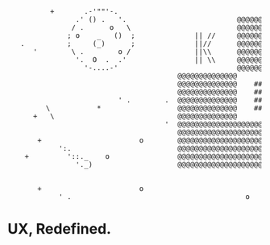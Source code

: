 <div align="left">
  
<pre align="left">
                                                                       .                                                
          +       .-'""'-.                                                       \           *                  
                .' () .   '.                          @@@@@@@@@@@@@@@@@@@@@@@@@@@                         +   \           
               / .      o   \                         @@@@@@@@@@@@@@@@@@@@@@@@@@@         +                    *          
              ; o    _   ()  ;              || //     @@@@@@@@@@@@@@@@@@@@@@@@@@@   .                                     
   .          ;     (_)      ;              ||//      @@@@@@@@@@@@@@@@@@@@@@@@@@@                                         
      '        \ .        o /               ||\\      @@@@@@@@@@@@@@@@@@@@@@@@@@@                                         
                '.  O  .  .'                || \\     @@@@@@@@@@@@@@@@@@@@@@@@@@@                                         
                  '-....-'                            @@@@@@@@@@@@@@@@@@@@@@@@@@@                                         
                                        @@@@@@@@@@@@@@             @@@@@@@@@@@@@@           /                            
                                        @@@@@@@@@@@@@@    #####    @@@@@@@@@@@@@@          /                             
                                        @@@@@@@@@@@@@@    ##       @@@@@@@@@@@@@@         *           o    +      |      
                          ' .        .  @@@@@@@@@@@@@@    ####     @@@@@@@@@@@@@@                               - o -    
         \           *                  @@@@@@@@@@@@@@    ##       @@@@@@@@@@@@@@                                 |      
      +   \                             @@@@@@@@@@@@@@             @@@@@@@@@@@@@@.                                       
                                     '  @@@@@@@@@@@@@@@@@@@@@@@@@@@                                        .            
                                        @@@@@@@@@@@@@@@@@@@@@@@@@@@    $$$$$                         .                  
       +                       o        @@@@@@@@@@@@@@@@@@@@@@@@@@@   $$$                                          ' .  
            ':.                         @@@@@@@@@@@@@@@@@@@@@@@@@@@      $$$                      \           *         
    +         '::._    o                @@@@@@@@@@@@@@@@@@@@@@@@@@@    $$$$                   +   \                    
                '._)                    @@@@@@@@@@@@@@@@@@@@@@@@@@@                                 *                   
                                                                                            .                     .     
                                                                 .                              *                       
       +                       o                                                                                        
            ' .                                         o                                                               
</pre>
# UX, Redefined.
